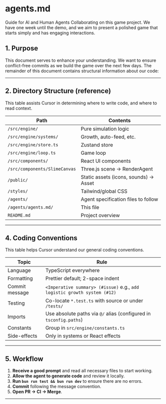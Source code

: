 # agents.md

Guide for AI and Human Agents Collaborating on this game project. We have one week until the demo, and we aim to present a polished game that starts simply and has engaging interactions.

## 1. Purpose

This document serves to enhance your understanding. We want to ensure conflict-free commits as we build the game over the next few days. The remainder of this document contains structural information about our code:

---

## 2. Directory Structure (reference)

This table assists Cursor in determining where to write code, and where to read context.

| Path                          | Contents                              |
| ----------------------------- | ------------------------------------- |
| `/src/engine/`                | Pure simulation logic                 |
| `/src/engine/systems/`        | Growth, auto-feed, etc.               |
| `/src/engine/store.ts`        | Zustand store                         |
| `/src/engine/loop.ts`         | Game loop                             |
| `/src/components/`            | React UI components                   |
| `/src/components/SlimeCanvas` | Three.js scene → RenderAgent          |
| `/public/`                    | Static assets (icons, sounds) → Asset |
| `/styles/`                    | Tailwind/global CSS                   |
| `/agents/`                    | Agent specification files to follow   |
| `/agents/agents.md/`          | This file                             |
| `README.md`                   | Project overview                      |

---

## 4. Coding Conventions

This table helps Cursor understand our general coding conventions.

| Topic          | Rule                                                                     |
| -------------- | ------------------------------------------------------------------------ |
| Language       | TypeScript everywhere                                                    |
| Formatting     | Prettier default; 2-space indent                                         |
| Commit message | `<Imperative summary> (#issue)` e.g., `add logistic growth system (#12)` |
| Testing        | Co-locate `*.test.ts` with source or under `/tests/`                     |
| Imports        | Use absolute paths via `@/` alias (configured in `tsconfig.paths`)       |
| Constants      | Group in `src/engine/constants.ts`                                       |
| Side-effects   | Only in systems or React effects                                         |

---

## 5. Workflow

1. **Receive a good prompt** and read all necessary files to start working.
2. **Allow the agent to generate code** and review it locally.
3. **Run `bun run test && bun run dev`** to ensure there are no errors.
4. **Commit** following the message convention.
5. **Open PR → CI → Merge**.

---
